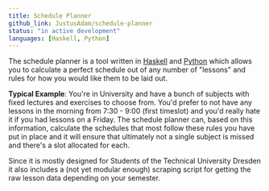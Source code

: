 ```yaml
---
title: Schedule Planner
github_link: JustusAdam/schedule-planner
status: "in active development"
languages: [Haskell, Python]
---
```


The schedule planner is a tool written in [Haskell](//haskell.org) and [Python](//python.org) which allows you to calculate a perfect schedule out of any number of "lessons" and rules for how you would like them to be laid out.

__Typical Example__:
You're in University and have a bunch of subjects with fixed lectures and exercises to choose from. You'd prefer to not have any lessons in the morning from 7:30 - 9:00 (first timeslot) and you'd really hate it if you had lessons on a Friday.
The schedule planner can, based on this information, calculate the schedules that most follow these rules you have put in place and it will ensure that ultimately not a single subject is missed and there's a slot allocated for each.

Since it is mostly designed for Students of the Technical University Dresden it also includes a (not yet modular enough) scraping script for getting the raw lesson data depending on your semester.
